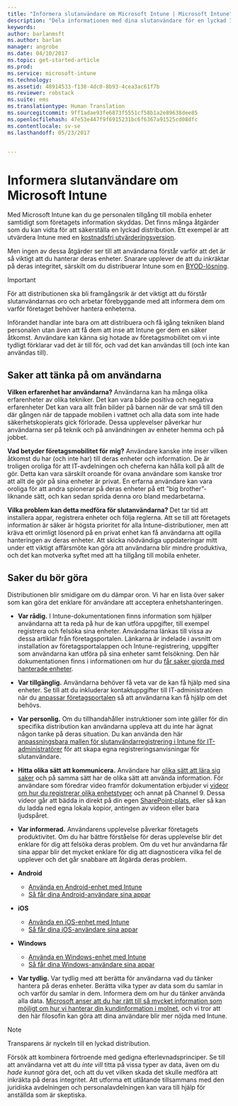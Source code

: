 ```yaml
---
title: "Informera slutanvändare om Microsoft Intune | Microsoft Intune"
description: "Dela informationen med dina slutanvändare för en lyckad Intune-distribution."
keywords: 
author: barlanmsft
ms.author: barlan
manager: angrobe
ms.date: 04/10/2017
ms.topic: get-started-article
ms.prod: 
ms.service: microsoft-intune
ms.technology: 
ms.assetid: 48914533-f138-4dc0-8b93-4cea3ac61f7b
ms.reviewer: robstack
ms.suite: ems
ms.translationtype: Human Translation
ms.sourcegitcommit: 9ff1adae93fe6873f5551cf58b1a2e89638dee85
ms.openlocfilehash: 47e53e447f9f6915231bc6f6367a91525cd08dfc
ms.contentlocale: sv-se
ms.lasthandoff: 05/23/2017


---
```


# <a name="how-to-educate-your-end-users-about-microsoft-intune"></a>Informera slutanvändare om Microsoft Intune

Med Microsoft Intune kan du ge personalen tillgång till mobila enheter samtidigt som företagets information skyddas. Det finns många åtgärder som du kan vidta för att säkerställa en lyckad distribution. Ett exempel är att utvärdera Intune med en [kostnadsfri utvärderingsversion](/intune-classic/develop/intune-app-sdk).

Men ingen av dessa åtgärder ser till att användarna förstår varför att det är så viktigt att du hanterar deras enheter. Snarare upplever de att du inkräktar på deras integritet, särskilt om du distribuerar Intune som en [BYOD-lösning](/enterprise-mobility-security/solutions/byod-design-considerations-guide).

> [!Important]
> För att distributionen ska bli framgångsrik är det viktigt att du förstår slutanvändarnas oro och arbetar förebyggande med att informera dem om varför företaget behöver hantera enheterna.

Införandet handlar inte bara om att distribuera och få igång tekniken bland personalen utan även att få dem att inse att Intune ger dem en säker åtkomst. Användare kan känna sig hotade av företagsmobilitet om vi inte tydligt förklarar vad det är till för, och vad det kan användas till (och inte kan användas till).

## <a name="things-to-consider-about-your-end-users"></a>Saker att tänka på om användarna

__Vilken erfarenhet har användarna?__ Användarna kan ha många olika erfarenheter av olika tekniker. Det kan vara både positiva och negativa erfarenheter Det kan vara allt från bilder på barnen när de var små till den där gången när de tappade mobilen i vattnet och alla data som inte hade säkerhetskopierats gick förlorade. Dessa upplevelser påverkar hur användarna ser på teknik och på användningen av enheter hemma och på jobbet.

__Vad betyder företagsmobilitet för mig?__ Användare kanske inte inser vilken åtkomst du har (och inte har) till deras enheter och information. De är troligen oroliga för att IT-avdelningen och cheferna kan hålla koll på allt de gör. Detta kan vara särskilt oroande för ovana användare som kanske tror att allt de gör på sina enheter är privat. En erfarna användare kan vara oroliga för att andra spionerar på deras enheter på ett ”big brother”-liknande sätt, och kan sedan sprida denna oro bland medarbetarna.

__Vilka problem kan detta medföra för slutanvändarna?__ Det tar tid att installera appar, registrera enheter och följa reglerna. Att se till att företagets information är säker är högsta prioritet för alla Intune-distributioner, men att kräva ett orimligt lösenord på en privat enhet kan få användarna att ogilla hanteringen av deras enheter. Att skicka nödvändiga uppdateringar mitt under ett viktigt affärsmöte kan göra att användarna blir mindre produktiva, och det kan motverka syftet med att ha tillgång till mobila enheter.

## <a name="things-you-should-do"></a>Saker du bör göra

Distributionen blir smidigare om du dämpar oron. Vi har en lista över saker som kan göra det enklare för användare att acceptera enhetshanteringen.

* __Var rådig.__ I Intune-dokumentationen finns information som hjälper användarna att ta reda på hur de kan utföra uppgifter, till exempel registrera och felsöka sina enheter. Användarna länkas till vissa av dessa artiklar från företagsportalen. Länkarna är indelade i avsnitt om installation av företagsportalappen och Intune-registrering, uppgifter som användarna kan utföra på sina enheter samt felsökning. Den här dokumentationen finns i informationen om hur du [får saker gjorda med hanterade enheter](/intune-user-help/use-managed-devices-to-get-work-done).

* __Var tillgänglig.__ Användarna behöver få veta var de kan få hjälp med sina enheter. Se till att du inkluderar kontaktuppgifter till IT-administratören när du [anpassar företagsportalen](/intune-classic/get-started/start-with-a-paid-subscription-to-microsoft-intune-step-7) så att användarna kan få hjälp om det behövs.

* __Var personlig.__ Om du tillhandahåller instruktioner som inte gäller för din specifika distribution kan användarna uppleva att du inte har ägnat någon tanke på deras situation. Du kan använda den här [anpassningsbara mallen för slutanvändarregistrering i Intune för IT-administratörer](https://gallery.technet.microsoft.com/office/Intune-End-User-Enrollment-3a0c9b0c) för att skapa egna registreringsanvisningar för slutanvändare.

* __Hitta olika sätt att kommunicera.__ Användare har [olika sätt att lära sig saker](https://www.umassd.edu/dss/resources/facultystaff/howtoteachandaccommodate/howtoaccommodatedifferentlearningstyles/) och på samma sätt har de olika sätt att använda information. För användare som föredrar video framför dokumentation erbjuder vi [videor om hur du registrerar olika enhetstyper](https://channel9.msdn.com/Series/IntuneEnrollment) och annat på Channel 9. Dessa videor går att bädda in direkt på din egen [SharePoint-plats](https://support.office.com/article/Embed-a-video-from-Office-365-Video-59e19984-c34e-4be8-889b-f6fa93910581), eller så kan du ladda ned egna lokala kopior, antingen av videon eller bara ljudspåret.

* __Var informerad.__ Användarens upplevelse påverkar företagets produktivitet. Om du har bättre förståelse för deras upplevelse blir det enklare för dig att felsöka deras problem. Om du vet hur användarna får sina appar blir det mycket enklare för dig att diagnosticera vilka fel de upplever och det går snabbare att åtgärda deras problem.

* **Android**
  * [Använda en Android-enhet med Intune](https://docs.microsoft.com/intune-user-help/using-your-android-device-with-intune)
  * [Så får dina Android-användare sina appar](how-your-android-users-get-their-apps.md)

* **iOS**
  * [Använda en iOS-enhet med Intune](https://docs.microsoft.com/intune-user-help/using-your-ios-or-macos-device-with-intune)
  * [Så får dina iOS-användare sina appar](how-your-ios-users-get-their-apps.md)

* **Windows**
  * [Använda en Windows-enhet med Intune](https://docs.microsoft.com/intune-user-help/using-your-windows-device-with-intune)
  * [Så får dina Windows-användare sina appar](how-your-windows-users-get-their-apps.md)

* __Var tydlig.__ Var tydlig med att berätta för användarna vad du tänker hantera på deras enheter. Berätta vilka typer av data som du samlar in och varför du samlar in dem. Informera dem om hur du tänker använda alla data. [Microsoft anser att du har rätt till så mycket information som möjligt om hur vi hanterar din kundinformation i molnet](https://www.microsoft.com/trustcenter/about/transparency), och vi tror att den här filosofin kan göra att dina användare blir mer nöjda med Intune.

>[!Note]
> Transparens är nyckeln till en lyckad distribution.

Försök att kombinera förtroende med gedigna efterlevnadsprinciper. Se till att användarna vet att du *inte vill* titta på vissa typer av data, även om du *hade kunnat* göra det, och att du vet vilken skada det skulle medföra att inkräkta på deras integritet. Att utforma ett utlåtande tillsammans med den juridiska avdelningen och personalavdelningen kan vara till hjälp för anställda som är skeptiska.

